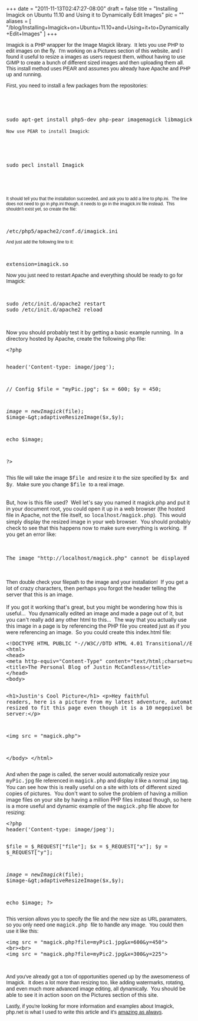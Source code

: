 
+++
date = "2011-11-13T02:47:27-08:00"
draft = false
title = "Installing Imagick on Ubuntu 11.10 and Using it to Dynamically Edit Images"
pic = ""
aliases = [
  "/blog/Installing+Imagick+on+Ubuntu+11.10+and+Using+it+to+Dynamically+Edit+Images"
]
+++

<p>
	<span style="font-family:verdana,geneva,sans-serif;">Imagick is a PHP wrapper for the Image Magick library.&nbsp; It lets you use PHP to edit images on the fly.&nbsp; I&#39;m working on a Pictures section of this website, and I found it useful to resize a images as users request them, without having to use GIMP to create a bunch of different sized images and then uploading them all.&nbsp;&nbsp; This install method uses PEAR and assumes you already have Apache and PHP up and running.</span></p>
<p>
	<span style="font-family:verdana,geneva,sans-serif;">First, you need to install a few packages from the repositories:</span></p>
<p>
	&nbsp;</p>
<p>
	&nbsp;</p>
<pre>
sudo apt-get install php5-dev php-pear imagemagick libmagick9-dev
</pre>
<p>
	<span style="font-family:verdana,geneva,sans-serif;"><code><span class="html">Now use PEAR to install Imagick</span></code></span>:</p>
<p>
	&nbsp;</p>
<p>
	&nbsp;</p>
<pre>
sudo pecl install Imagick
</pre>
<p>
	&nbsp;</p>
<p>
	&nbsp;</p>
<p>
	<code><span class="html"><span style="font-family:verdana,geneva,sans-serif;">It should tell you that the installation succeeded, and ask you to add a line to php.ini.&nbsp; The line does not need to go in php.ini though, it needs to go in the imagick.ini file instead.&nbsp; This shouldn&#39;t exist yet, so create the file:</span></span></code></p>
<p>
	&nbsp;</p>
<pre>
/etc/php5/apache2/conf.d/imagick.ini 
</pre>
<p>
	<code><span class="html"><span style="font-family:verdana,geneva,sans-serif;">And just add the following line to it:</span></span></code></p>
<p>
	&nbsp;</p>
<pre>
extension=imagick.so
</pre>
<p>
	<span style="font-family:verdana,geneva,sans-serif;">Now you just need to restart Apache and everything should be ready to go for Imagick:</span></p>
<p>
	&nbsp;</p>
<pre>
sudo /etc/init.d/apache2 restart
sudo /etc/init.d/apache2 reload
</pre>
<p>
	&nbsp;</p>
<p>
	Now you should probably test it by getting a basic example running.&nbsp; In a directory hosted by Apache, create the following php file:</p>
<pre>
&lt;?php
 
header(&#39;Content-type: image/jpeg&#39;);
 
// Config
$file = &quot;myPic.jpg&quot;;
$x = 600;
$y = 450;

$image = new Imagick($file);
$image-&gt;adaptiveResizeImage($x,$y);

echo $image;
 
?&gt;
</pre>
<p>
	<span style="font-family: verdana,geneva,sans-serif;">This file will take the image </span><span style="font-family: verdana,geneva,sans-serif;"><span style="font-family:courier new,courier,monospace;">$file <span style="font-family:verdana,geneva,sans-serif;">and resize it to the size specified by <span style="font-family:courier new,courier,monospace;">$x <span style="font-family:verdana,geneva,sans-serif;">and <span style="font-family:courier new,courier,monospace;">$y<span style="font-family:verdana,geneva,sans-serif;">.&nbsp; </span></span></span></span></span></span></span><span style="font-family: verdana,geneva,sans-serif;">Make sure you change <span style="font-family:courier new,courier,monospace;">$file <span style="font-family:verdana,geneva,sans-serif;">to a real image</span></span></span>.</p>
<div class="phpcode">
	&nbsp;</div>
<div class="phpcode">
	But, how is this file used?&nbsp; Well let&#39;s say you named it magick.php and put it in your document root, you could open it up in a web browser (the hosted file in Apache, not the file itself, so <span style="font-family:courier new,courier,monospace;">localhost/magick.php<span style="font-family:verdana,geneva,sans-serif;">).</span></span>&nbsp; This would simply display the resized image in your web browser.&nbsp; You should probably check to see that this happens now to make sure everything is working.&nbsp; If you get an error like:</div>
<div class="phpcode">
	&nbsp;</div>
<div class="phpcode">
	&nbsp;</div>
<pre>
The image &quot;http://localhost/magick.php&quot; cannot be displayed because it contains errors.
</pre>
<div class="phpcode">
	&nbsp;</div>
<div class="phpcode">
	&nbsp;</div>
<div class="phpcode">
	<span style="font-family: courier new,courier,monospace;"><span style="font-family:verdana,geneva,sans-serif;">Then double check your filepath to the image and your installation!&nbsp; </span></span>If you get a lot of crazy characters, then perhaps you forgot the header telling the server that this is an image.</div>
<div class="phpcode">
	&nbsp;</div>
<div class="phpcode">
	If you got it working that&#39;s great, but you might be wondering how this is useful...&nbsp; You dynamically edited an image and made a page out of it, but you can&#39;t really add any other html to this...&nbsp; The way that you actually use this image in a page is by referencing the PHP file you created just as if you were referencing an image.&nbsp; So you could create this index.html file:</div>
<pre>
&lt;!DOCTYPE HTML PUBLIC &quot;-//W3C//DTD HTML 4.01 Transitional//EN&quot; &quot;http://www.w3.org/TR/html4/loose.dtd&quot;&gt;
&lt;html&gt;
&lt;head&gt;                                                                            
&lt;meta http-equiv=&quot;Content-Type&quot; content=&quot;text/html;charset=utf-8&quot;&gt;
&lt;title&gt;The Personal Blog of Justin McCandless&lt;/title&gt;
&lt;/head&gt;
&lt;body&gt;

&lt;h1&gt;Justin&#39;s Cool Picture&lt;/h1&gt;
&lt;p&gt;Hey faithful readers, here is a picture from my latest adventure, automatically resized to fit this page even though it is a 10 megepixel beast on the server:&lt;/p&gt;

&lt;img src = &quot;magick.php&quot;&gt;

&lt;/body&gt;
&lt;/html&gt;
</pre>
<div class="phpcode">
	<span style="font-family: verdana,geneva,sans-serif;">And when the page is called, the server would automatically resize your <span style="font-family:courier new,courier,monospace;">myPic.jpg</span> file referenced in <span style="font-family:courier new,courier,monospace;">magick.php<span style="font-family:verdana,geneva,sans-serif;"> and display it like a normal <span style="font-family:courier new,courier,monospace;">img</span> tag.</span></span></span>&nbsp; You can see how this is really useful on a site with lots of different sized copies of pictures.&nbsp; You don&#39;t want to solve the problem of having a million image files on your site by having a million PHP files instead though, so here is a more useful and dynamic example of the <span style="font-family:courier new,courier,monospace;">magick.php<span style="font-family:verdana,geneva,sans-serif;"> file above for resizing:</span></span></div>
<pre>
&lt;?php
header(&#39;Content-type: image/jpeg&#39;);

$file = $_REQUEST[&quot;file&quot;];
$x = $_REQUEST[&quot;x&quot;];
$y = $_REQUEST[&quot;y&quot;];

$image = new Imagick($file);
$image-&gt;adaptiveResizeImage($x,$y);

echo $image;
?&gt;
</pre>
<div class="phpcode">
	<span style="font-family:verdana,geneva,sans-serif;">This version allows you to specify the file and the new size as URL paramaters, so you only need one <span style="font-family:courier new,courier,monospace;">magick.php <span style="font-family:verdana,geneva,sans-serif;">file to handle any image.&nbsp; You could then use it like this:</span></span></span></div>
<pre>
&lt;img src = &quot;magick.php?file=myPic1.jpg&amp;x=600&amp;y=450&quot;&gt;
&lt;br&gt;&lt;br&gt;
&lt;img src = &quot;magick.php?file=myPic2.jpg&amp;x=300&amp;y=225&quot;&gt;
</pre>
<p>
	&nbsp;</p>
<div class="phpcode">
	<span style="font-family:verdana,geneva,sans-serif;">And you&#39;ve already got a ton of opportunities opened up by the awesomeness of Imagick.&nbsp; It does a lot more than resizing too, like adding watermarks, rotating, and even much more advanced image editing, all dynamically.</span>&nbsp; You should be able to see it in action soon on the Pictures section of this site.</div>
<p>
	<span style="font-family: verdana,geneva,sans-serif;"><span style="font-family: courier new,courier,monospace;"><span style="font-family: verdana,geneva,sans-serif;">Lastly, if you&#39;re looking for more information and examples about Imagick, php.net is what I used to write this article and it&#39;s <a href="http://php.net/manual/en/book.imagick.php.">amazing as always</a>.</span></span></span></p>
